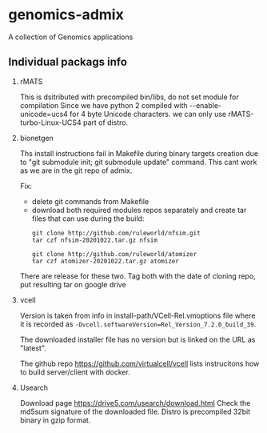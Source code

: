 # genomics-admix
A collection of Genomics applications


## Individual packags info

1. rMATS 

   This is dsitributed with precompiled bin/libs, do not set module for compilation
   Since we have python 2 compiled with --enable-unicode=ucs4  for 4 byte Unicode characters.
   we can only use  rMATS-turbo-Linux-UCS4 part of distro.

1. bionetgen

   Ths install instructions fail in Makefile during binary targets
   creation due to "git submodule init; git submodule update" command.
   This cant work as we are in the git repo of admix. 

   Fix:
   - delete git commands from Makefile
   - download both required modules repos separately and create tar files
     that can use during the build:
     ```
     git clone http://github.com/ruleworld/nfsim.git
     tar czf nfsim-20201022.tar.gz nfsim

     git clone http://github.com/ruleworld/atomizer
     tar czf atomizer-20201022.tar.gz atomizer
     ```
   There are release for these two. Tag both with the date of cloning repo, put resulting
   tar on google drive

1. vcell

   Version is taken from info in install-path/VCell-Rel.vmoptions file 
   where it is recorded as  `-Dvcell.softwareVersion=Rel_Version_7.2.0_build_39`.

   The downloaded installer file has no version but is linked on the URL as "latest".

   The github repo https://github.com/virtualcell/vcell lists instrucitons how to build 
   server/client with docker. 


1. Usearch

   Download page https://drive5.com/usearch/download.html
   Check the md5sum signature of the downloaded file. 
   Distro is precompiled 32bit binary in gzip format.
